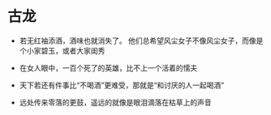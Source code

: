 # 古龙

* 若无红袖添酒，酒味也就消失了。 他们总希望风尘女子不像风尘女子，而像是个小家碧玉，或者大家闺秀

* 在女人眼中，一百个死了的英雄，比不上一个活着的懦夫

* 天下若还有件事比“不喝酒”更难受，那就是“和讨厌的人一起喝酒”

* 远处传来零落的更鼓，遥远的就像是眼泪滴落在枯草上的声音